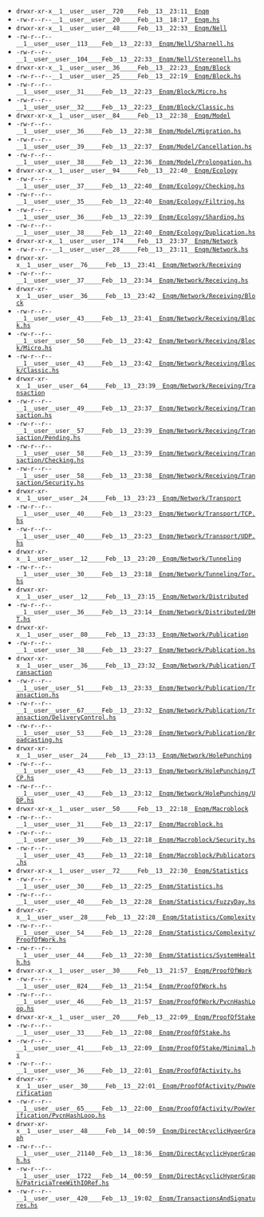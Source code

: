 
* ```drwxr-xr-x__1__user__user__720____Feb__13__23:11__```[```Enqm```](Enqm)
* ```-rw-r--r--__1__user__user__20_____Feb__13__18:17__```[```Enqm.hs```](Enqm.hs)
* ```drwxr-xr-x__1__user__user__48_____Feb__13__22:33__```[```Enqm/Nell```](Enqm/Nell)
* ```-rw-r--r--__1__user__user__113____Feb__13__22:33__```[```Enqm/Nell/Sharnell.hs```](Enqm/Nell/Sharnell.hs)
* ```-rw-r--r--__1__user__user__104____Feb__13__22:33__```[```Enqm/Nell/Stereonell.hs```](Enqm/Nell/Stereonell.hs)
* ```drwxr-xr-x__1__user__user__36_____Feb__13__22:23__```[```Enqm/Block```](Enqm/Block)
* ```-rw-r--r--__1__user__user__25_____Feb__13__22:19__```[```Enqm/Block.hs```](Enqm/Block.hs)
* ```-rw-r--r--__1__user__user__31_____Feb__13__22:23__```[```Enqm/Block/Micro.hs```](Enqm/Block/Micro.hs)
* ```-rw-r--r--__1__user__user__32_____Feb__13__22:23__```[```Enqm/Block/Classic.hs```](Enqm/Block/Classic.hs)
* ```drwxr-xr-x__1__user__user__84_____Feb__13__22:38__```[```Enqm/Model```](Enqm/Model)
* ```-rw-r--r--__1__user__user__36_____Feb__13__22:38__```[```Enqm/Model/Migration.hs```](Enqm/Model/Migration.hs)
* ```-rw-r--r--__1__user__user__39_____Feb__13__22:37__```[```Enqm/Model/Cancellation.hs```](Enqm/Model/Cancellation.hs)
* ```-rw-r--r--__1__user__user__38_____Feb__13__22:36__```[```Enqm/Model/Prolongation.hs```](Enqm/Model/Prolongation.hs)
* ```drwxr-xr-x__1__user__user__94_____Feb__13__22:40__```[```Enqm/Ecology```](Enqm/Ecology)
* ```-rw-r--r--__1__user__user__37_____Feb__13__22:40__```[```Enqm/Ecology/Checking.hs```](Enqm/Ecology/Checking.hs)
* ```-rw-r--r--__1__user__user__35_____Feb__13__22:40__```[```Enqm/Ecology/Filtring.hs```](Enqm/Ecology/Filtring.hs)
* ```-rw-r--r--__1__user__user__36_____Feb__13__22:39__```[```Enqm/Ecology/Sharding.hs```](Enqm/Ecology/Sharding.hs)
* ```-rw-r--r--__1__user__user__38_____Feb__13__22:40__```[```Enqm/Ecology/Duplication.hs```](Enqm/Ecology/Duplication.hs)
* ```drwxr-xr-x__1__user__user__174____Feb__13__23:37__```[```Enqm/Network```](Enqm/Network)
* ```-rw-r--r--__1__user__user__28_____Feb__13__23:11__```[```Enqm/Network.hs```](Enqm/Network.hs)
* ```drwxr-xr-x__1__user__user__76_____Feb__13__23:41__```[```Enqm/Network/Receiving```](Enqm/Network/Receiving)
* ```-rw-r--r--__1__user__user__37_____Feb__13__23:34__```[```Enqm/Network/Receiving.hs```](Enqm/Network/Receiving.hs)
* ```drwxr-xr-x__1__user__user__36_____Feb__13__23:42__```[```Enqm/Network/Receiving/Block```](Enqm/Network/Receiving/Block)
* ```-rw-r--r--__1__user__user__43_____Feb__13__23:41__```[```Enqm/Network/Receiving/Block.hs```](Enqm/Network/Receiving/Block.hs)
* ```-rw-r--r--__1__user__user__50_____Feb__13__23:42__```[```Enqm/Network/Receiving/Block/Micro.hs```](Enqm/Network/Receiving/Block/Micro.hs)
* ```-rw-r--r--__1__user__user__43_____Feb__13__23:42__```[```Enqm/Network/Receiving/Block/Classic.hs```](Enqm/Network/Receiving/Block/Classic.hs)
* ```drwxr-xr-x__1__user__user__64_____Feb__13__23:39__```[```Enqm/Network/Receiving/Transaction```](Enqm/Network/Receiving/Transaction)
* ```-rw-r--r--__1__user__user__49_____Feb__13__23:37__```[```Enqm/Network/Receiving/Transaction.hs```](Enqm/Network/Receiving/Transaction.hs)
* ```-rw-r--r--__1__user__user__57_____Feb__13__23:39__```[```Enqm/Network/Receiving/Transaction/Pending.hs```](Enqm/Network/Receiving/Transaction/Pending.hs)
* ```-rw-r--r--__1__user__user__58_____Feb__13__23:39__```[```Enqm/Network/Receiving/Transaction/Checking.hs```](Enqm/Network/Receiving/Transaction/Checking.hs)
* ```-rw-r--r--__1__user__user__58_____Feb__13__23:38__```[```Enqm/Network/Receiving/Transaction/Security.hs```](Enqm/Network/Receiving/Transaction/Security.hs)
* ```drwxr-xr-x__1__user__user__24_____Feb__13__23:23__```[```Enqm/Network/Transport```](Enqm/Network/Transport)
* ```-rw-r--r--__1__user__user__40_____Feb__13__23:23__```[```Enqm/Network/Transport/TCP.hs```](Enqm/Network/Transport/TCP.hs)
* ```-rw-r--r--__1__user__user__40_____Feb__13__23:23__```[```Enqm/Network/Transport/UDP.hs```](Enqm/Network/Transport/UDP.hs)
* ```drwxr-xr-x__1__user__user__12_____Feb__13__23:20__```[```Enqm/Network/Tunneling```](Enqm/Network/Tunneling)
* ```-rw-r--r--__1__user__user__30_____Feb__13__23:18__```[```Enqm/Network/Tunneling/Tor.hs```](Enqm/Network/Tunneling/Tor.hs)
* ```drwxr-xr-x__1__user__user__12_____Feb__13__23:15__```[```Enqm/Network/Distributed```](Enqm/Network/Distributed)
* ```-rw-r--r--__1__user__user__36_____Feb__13__23:14__```[```Enqm/Network/Distributed/DHT.hs```](Enqm/Network/Distributed/DHT.hs)
* ```drwxr-xr-x__1__user__user__80_____Feb__13__23:33__```[```Enqm/Network/Publication```](Enqm/Network/Publication)
* ```-rw-r--r--__1__user__user__38_____Feb__13__23:27__```[```Enqm/Network/Publication.hs```](Enqm/Network/Publication.hs)
* ```drwxr-xr-x__1__user__user__36_____Feb__13__23:32__```[```Enqm/Network/Publication/Transaction```](Enqm/Network/Publication/Transaction)
* ```-rw-r--r--__1__user__user__51_____Feb__13__23:33__```[```Enqm/Network/Publication/Transaction.hs```](Enqm/Network/Publication/Transaction.hs)
* ```-rw-r--r--__1__user__user__67_____Feb__13__23:32__```[```Enqm/Network/Publication/Transaction/DeliveryControl.hs```](Enqm/Network/Publication/Transaction/DeliveryControl.hs)
* ```-rw-r--r--__1__user__user__53_____Feb__13__23:28__```[```Enqm/Network/Publication/Broadcasting.hs```](Enqm/Network/Publication/Broadcasting.hs)
* ```drwxr-xr-x__1__user__user__24_____Feb__13__23:13__```[```Enqm/Network/HolePunching```](Enqm/Network/HolePunching)
* ```-rw-r--r--__1__user__user__43_____Feb__13__23:13__```[```Enqm/Network/HolePunching/TCP.hs```](Enqm/Network/HolePunching/TCP.hs)
* ```-rw-r--r--__1__user__user__43_____Feb__13__23:12__```[```Enqm/Network/HolePunching/UDP.hs```](Enqm/Network/HolePunching/UDP.hs)
* ```drwxr-xr-x__1__user__user__50_____Feb__13__22:18__```[```Enqm/Macroblock```](Enqm/Macroblock)
* ```-rw-r--r--__1__user__user__31_____Feb__13__22:17__```[```Enqm/Macroblock.hs```](Enqm/Macroblock.hs)
* ```-rw-r--r--__1__user__user__39_____Feb__13__22:18__```[```Enqm/Macroblock/Security.hs```](Enqm/Macroblock/Security.hs)
* ```-rw-r--r--__1__user__user__43_____Feb__13__22:18__```[```Enqm/Macroblock/Publicators.hs```](Enqm/Macroblock/Publicators.hs)
* ```drwxr-xr-x__1__user__user__72_____Feb__13__22:30__```[```Enqm/Statistics```](Enqm/Statistics)
* ```-rw-r--r--__1__user__user__30_____Feb__13__22:25__```[```Enqm/Statistics.hs```](Enqm/Statistics.hs)
* ```-rw-r--r--__1__user__user__40_____Feb__13__22:28__```[```Enqm/Statistics/FuzzyDay.hs```](Enqm/Statistics/FuzzyDay.hs)
* ```drwxr-xr-x__1__user__user__28_____Feb__13__22:28__```[```Enqm/Statistics/Complexity```](Enqm/Statistics/Complexity)
* ```-rw-r--r--__1__user__user__54_____Feb__13__22:28__```[```Enqm/Statistics/Complexity/ProofOfWork.hs```](Enqm/Statistics/Complexity/ProofOfWork.hs)
* ```-rw-r--r--__1__user__user__44_____Feb__13__22:30__```[```Enqm/Statistics/SystemHealth.hs```](Enqm/Statistics/SystemHealth.hs)
* ```drwxr-xr-x__1__user__user__30_____Feb__13__21:57__```[```Enqm/ProofOfWork```](Enqm/ProofOfWork)
* ```-rw-r--r--__1__user__user__824____Feb__13__21:54__```[```Enqm/ProofOfWork.hs```](Enqm/ProofOfWork.hs)
* ```-rw-r--r--__1__user__user__46_____Feb__13__21:57__```[```Enqm/ProofOfWork/PvcnHashLoop.hs```](Enqm/ProofOfWork/PvcnHashLoop.hs)
* ```drwxr-xr-x__1__user__user__20_____Feb__13__22:09__```[```Enqm/ProofOfStake```](Enqm/ProofOfStake)
* ```-rw-r--r--__1__user__user__33_____Feb__13__22:08__```[```Enqm/ProofOfStake.hs```](Enqm/ProofOfStake.hs)
* ```-rw-r--r--__1__user__user__41_____Feb__13__22:09__```[```Enqm/ProofOfStake/Minimal.hs```](Enqm/ProofOfStake/Minimal.hs)
* ```-rw-r--r--__1__user__user__36_____Feb__13__22:01__```[```Enqm/ProofOfActivity.hs```](Enqm/ProofOfActivity.hs)
* ```drwxr-xr-x__1__user__user__30_____Feb__13__22:01__```[```Enqm/ProofOfActivity/PowVerification```](Enqm/ProofOfActivity/PowVerification)
* ```-rw-r--r--__1__user__user__65_____Feb__13__22:00__```[```Enqm/ProofOfActivity/PowVerification/PvcnHashLoop.hs```](Enqm/ProofOfActivity/PowVerification/PvcnHashLoop.hs)
* ```drwxr-xr-x__1__user__user__48_____Feb__14__00:59__```[```Enqm/DirectAcyclicHyperGraph```](Enqm/DirectAcyclicHyperGraph)
* ```-rw-r--r--__1__user__user__21140__Feb__13__18:36__```[```Enqm/DirectAcyclicHyperGraph.hs```](Enqm/DirectAcyclicHyperGraph.hs)
* ```-rw-r--r--__1__user__user__1722___Feb__14__00:59__```[```Enqm/DirectAcyclicHyperGraph/PatriciaTreeWithIORef.hs```](Enqm/DirectAcyclicHyperGraph/PatriciaTreeWithIORef.hs)
* ```-rw-r--r--__1__user__user__420____Feb__13__19:02__```[```Enqm/TransactionsAndSignatures.hs```](Enqm/TransactionsAndSignatures.hs)

